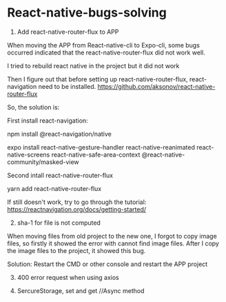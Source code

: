 # React-native-bugs-solving

1. Add react-native-router-flux to APP

When moving the APP from React-native-cli to Expo-cli, some bugs occurred indicated that the react-native-router-flux did not work well.

I tried to rebuild react native in the project but it did not work

Then I figure out that before setting up react-native-router-flux, react-navigation need to be installed.
https://github.com/aksonov/react-native-router-flux

So, the solution is:
  
  First install react-navigation:

  npm install @react-navigation/native
  
  expo install react-native-gesture-handler react-native-reanimated react-native-screens react-native-safe-area-context @react-native-community/masked-view
  
  Second intall react-native-router-flux
  
  yarn add react-native-router-flux
  
  If still doesn't work, try to go through the tutorial: https://reactnavigation.org/docs/getting-started/
  


2. sha-1 for file is not computed

When moving files from old project to the new one, I forgot to copy image files, so firstly it showed the error with cannot find image files.
After I copy the image files to the project, it showed this bug.

Solution: Restart the CMD or other console and restart the APP project

3. 400 error request when using axios

4. SercureStorage, set and get
//Async method
